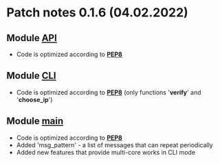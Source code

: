 
# Patch notes 0.1.6 (04.02.2022)
## Module [API]
- Code is optimized according to **[PEP8]**

## Module [CLI]
- Code is optimized according to **[PEP8]** (only functions '**verify**' and '**choose_ip**')

## Module [main]
- Code is optimized according to **[PEP8]**
- Added 'msg_pattern' - a list of messages that can repeat periodically
- Added new features that provide multi-core works in CLI mode

[PEP8]: <https://peps.python.org/pep-0008/>
[API]: <https://github.com/Operator2024/nerlord/blob/master/API.py>
[CLI]: <https://github.com/Operator2024/nerlord/blob/master/CLI.py>
[main]: <https://github.com/Operator2024/nerlord/blob/master/main.py>
